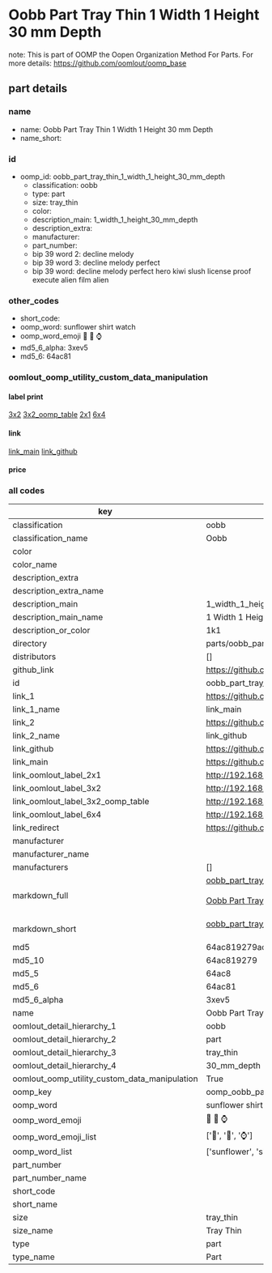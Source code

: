 # Oobb Part Tray Thin 1 Width 1 Height 30 mm Depth  

note: This is part of OOMP the Oopen Organization Method For Parts. For more details: https://github.com/oomlout/oomp_base

##  part details
  







### name
* name: Oobb Part Tray Thin 1 Width 1 Height 30 mm Depth
* name_short: 
### id
* oomp_id: oobb_part_tray_thin_1_width_1_height_30_mm_depth
  * classification: oobb
  * type: part
  * size: tray_thin
  * color: 
  * description_main: 1_width_1_height_30_mm_depth
  * description_extra: 
  * manufacturer: 
  * part_number: 
  * bip 39 word 2: decline melody
  * bip 39 word 3: decline melody perfect
  * bip 39 word: decline melody perfect hero kiwi slush license proof execute alien film alien

### other_codes
* short_code: 
* oomp_word: sunflower shirt watch
* oomp_word_emoji :sunflower: :shirt: :watch:
* md5_6_alpha: 3xev5
* md5_6: 64ac81






### oomlout_oomp_utility_custom_data_manipulation
#### label print
[3x2](http://192.168.1.245:1112/?label=oomp%203xev5)
[3x2_oomp_table](http://192.168.1.108:1112/?label=oomp%203xev5)
[2x1](http://192.168.1.242:1112/?label=oomp%203xev5)
[6x4](http://192.168.1.55:1112/?label=oomp%203xev5)    

#### link

[link_main](https://github.com/oomlout/oomlout_oomp_version_1_messy/tree/main/parts/oobb_part_tray_thin_1_width_1_height_30_mm_depth) [link_github](https://github.com/oomlout/oomlout_oomp_version_1_messy/tree/main/parts/oobb_part_tray_thin_1_width_1_height_30_mm_depth)                             

#### price







### all codes 
| key | value |  
| --- | --- |  
| classification | oobb |  
| classification_name | Oobb |  
| color |  |  
| color_name |  |  
| description_extra |  |  
| description_extra_name |  |  
| description_main | 1_width_1_height_30_mm_depth |  
| description_main_name | 1 Width 1 Height 30 mm Depth |  
| description_or_color | 1k1 |  
| directory | parts/oobb_part_tray_thin_1_width_1_height_30_mm_depth |  
| distributors | [] |  
| github_link | https://github.com/oomlout/oomlout_oomp_part_src/tree/main/parts/oobb_part_tray_thin_1_width_1_height_30_mm_depth |  
| id | oobb_part_tray_thin_1_width_1_height_30_mm_depth |  
| link_1 | https://github.com/oomlout/oomlout_oomp_version_1_messy/tree/main/parts/oobb_part_tray_thin_1_width_1_height_30_mm_depth |  
| link_1_name | link_main |  
| link_2 | https://github.com/oomlout/oomlout_oomp_version_1_messy/tree/main/parts/oobb_part_tray_thin_1_width_1_height_30_mm_depth |  
| link_2_name | link_github |  
| link_github | https://github.com/oomlout/oomlout_oomp_version_1_messy/tree/main/parts/oobb_part_tray_thin_1_width_1_height_30_mm_depth |  
| link_main | https://github.com/oomlout/oomlout_oomp_version_1_messy/tree/main/parts/oobb_part_tray_thin_1_width_1_height_30_mm_depth |  
| link_oomlout_label_2x1 | http://192.168.1.242:1112/?label=oomp%203xev5 |  
| link_oomlout_label_3x2 | http://192.168.1.245:1112/?label=oomp%203xev5 |  
| link_oomlout_label_3x2_oomp_table | http://192.168.1.108:1112/?label=oomp%203xev5 |  
| link_oomlout_label_6x4 | http://192.168.1.55:1112/?label=oomp%203xev5 |  
| link_redirect | https://github.com/oomlout/oomlout_oomp_version_1_messy/tree/main/parts/oobb_part_tray_thin_1_width_1_height_30_mm_depth |  
| manufacturer |  |  
| manufacturer_name |  |  
| manufacturers | [] |  
| markdown_full | [oobb_part_tray_thin_1_width_1_height_30_mm_depth](none)<br>[](none)<br>[Oobb Part Tray Thin 1 Width 1 Height 30 Mm Depth](none)<br><br> |  
| markdown_short | [oobb_part_tray_thin_1_width_1_height_30_mm_depth](none)<br><br> |  
| md5 | 64ac819279ac5027313db6b54622a1c7 |  
| md5_10 | 64ac819279 |  
| md5_5 | 64ac8 |  
| md5_6 | 64ac81 |  
| md5_6_alpha | 3xev5 |  
| name | Oobb Part Tray Thin 1 Width 1 Height 30 mm Depth |  
| oomlout_detail_hierarchy_1 | oobb |  
| oomlout_detail_hierarchy_2 | part |  
| oomlout_detail_hierarchy_3 | tray_thin |  
| oomlout_detail_hierarchy_4 | 30_mm_depth |  
| oomlout_oomp_utility_custom_data_manipulation | True |  
| oomp_key | oomp_oobb_part_tray_thin_1_width_1_height_30_mm_depth |  
| oomp_word | sunflower shirt watch |  
| oomp_word_emoji | :sunflower: :shirt: :watch: |  
| oomp_word_emoji_list | [':sunflower:', ':shirt:', ':watch:'] |  
| oomp_word_list | ['sunflower', 'shirt', 'watch'] |  
| part_number |  |  
| part_number_name |  |  
| short_code |  |  
| short_name |  |  
| size | tray_thin |  
| size_name | Tray Thin |  
| type | part |  
| type_name | Part |  
